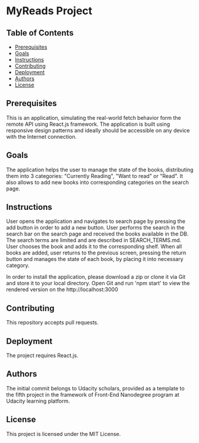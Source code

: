 # MyReads Project

## Table of Contents

* [Prerequisites](#prerequisites)
* [Goals](#goals)
* [Instructions](#instructions)
* [Contributing](#contributing)
* [Deployment](#deployment)
* [Authors](#authors)
* [License](#license)


## Prerequisites

This is an application, simulating the real-world fetch behavior form the remote API using React.js framework. The application is built using responsive design patterns and ideally should be accessible on any device with the Internet connection.

## Goals

The application helps the user to manage the state of the books, distributing them into 3 categories: "Currently Reading", "Want to read" or "Read". It also allows to add new books into corresponding categories on the search page.

## Instructions

User opens the application and navigates to search page by pressing the add button in order to add a new button. User performs the search in the search bar on the search page and received the books available in the DB. The search terms are limited and are described in SEARCH_TERMS.md. User chooses the book and adds it to the corresponding shelf. When all books are added, user returns to the previous screen, pressing the return button and manages the state of each book, by placing it into necessary category.

In order to install the application, please download a zip or clone it via Git and store it to your local directory. Open Git and run 'npm start' to view the rendered version on the http://localhost:3000

## Contributing

This repository accepts pull requests.

## Deployment

The project requires React.js.

## Authors

The initial commit belongs to Udacity scholars, provided as a template to the fifth project in the framework of Front-End Nanodegree program at Udacity learning platform.

## License

This project is licensed under the MIT License.
